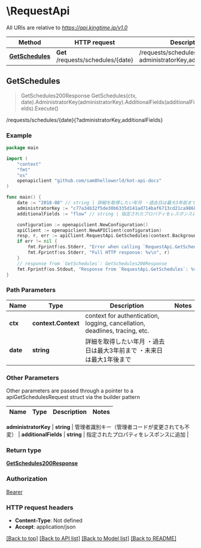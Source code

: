 # \RequestApi

All URIs are relative to *https://api.kingtime.jp/v1.0*

Method | HTTP request | Description
------------- | ------------- | -------------
[**GetSchedules**](RequestApi.md#GetSchedules) | **Get** /requests/schedules/{date} | /requests/schedules/{date}{?administratorKey,additionalFields}



## GetSchedules

> GetSchedules200Response GetSchedules(ctx, date).AdministratorKey(administratorKey).AdditionalFields(additionalFields).Execute()

/requests/schedules/{date}{?administratorKey,additionalFields}



### Example

```go
package main

import (
    "context"
    "fmt"
    "os"
    openapiclient "github.com/sam8helloworld/kot-api-docs"
)

func main() {
    date := "2018-08" // string | 詳細を取得したい年月 ・過去日は最大3年前まで ・未来日は最大1年後まで
    administratorKey := "c77a34b32f5de30b6335d141ad714baf6713cd21ca98689efec9fe273526fac222" // string | 管理者識別キー（管理者コードが変更されても不変） (optional)
    additionalFields := "flow" // string | 指定されたプロパティをレスポンスに追加 (optional)

    configuration := openapiclient.NewConfiguration()
    apiClient := openapiclient.NewAPIClient(configuration)
    resp, r, err := apiClient.RequestApi.GetSchedules(context.Background(), date).AdministratorKey(administratorKey).AdditionalFields(additionalFields).Execute()
    if err != nil {
        fmt.Fprintf(os.Stderr, "Error when calling `RequestApi.GetSchedules``: %v\n", err)
        fmt.Fprintf(os.Stderr, "Full HTTP response: %v\n", r)
    }
    // response from `GetSchedules`: GetSchedules200Response
    fmt.Fprintf(os.Stdout, "Response from `RequestApi.GetSchedules`: %v\n", resp)
}
```

### Path Parameters


Name | Type | Description  | Notes
------------- | ------------- | ------------- | -------------
**ctx** | **context.Context** | context for authentication, logging, cancellation, deadlines, tracing, etc.
**date** | **string** | 詳細を取得したい年月 ・過去日は最大3年前まで ・未来日は最大1年後まで | 

### Other Parameters

Other parameters are passed through a pointer to a apiGetSchedulesRequest struct via the builder pattern


Name | Type | Description  | Notes
------------- | ------------- | ------------- | -------------

 **administratorKey** | **string** | 管理者識別キー（管理者コードが変更されても不変） | 
 **additionalFields** | **string** | 指定されたプロパティをレスポンスに追加 | 

### Return type

[**GetSchedules200Response**](GetSchedules200Response.md)

### Authorization

[Bearer](../README.md#Bearer)

### HTTP request headers

- **Content-Type**: Not defined
- **Accept**: application/json

[[Back to top]](#) [[Back to API list]](../README.md#documentation-for-api-endpoints)
[[Back to Model list]](../README.md#documentation-for-models)
[[Back to README]](../README.md)

